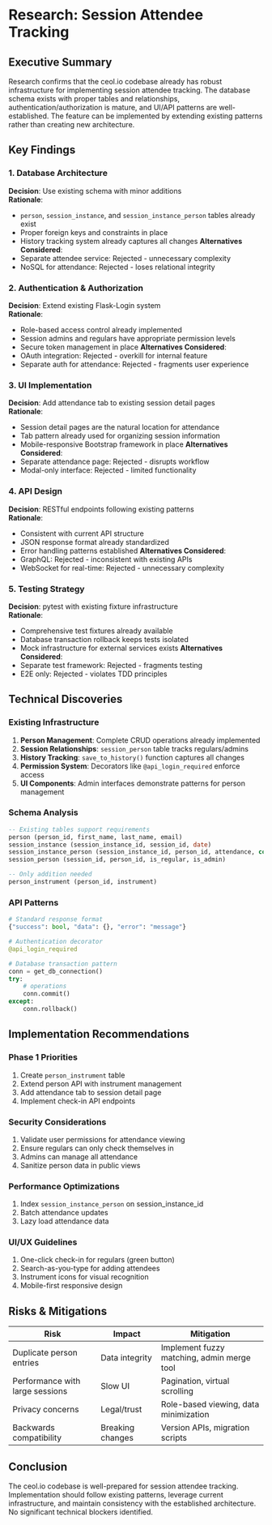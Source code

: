 # Research: Session Attendee Tracking

## Executive Summary
Research confirms that the ceol.io codebase already has robust infrastructure for implementing session attendee tracking. The database schema exists with proper tables and relationships, authentication/authorization is mature, and UI/API patterns are well-established. The feature can be implemented by extending existing patterns rather than creating new architecture.

## Key Findings

### 1. Database Architecture
**Decision**: Use existing schema with minor additions  
**Rationale**: 
- `person`, `session_instance`, and `session_instance_person` tables already exist
- Proper foreign keys and constraints in place
- History tracking system already captures all changes
**Alternatives Considered**:
- Separate attendee service: Rejected - unnecessary complexity
- NoSQL for attendance: Rejected - loses relational integrity

### 2. Authentication & Authorization
**Decision**: Extend existing Flask-Login system  
**Rationale**:
- Role-based access control already implemented
- Session admins and regulars have appropriate permission levels
- Secure token management in place
**Alternatives Considered**:
- OAuth integration: Rejected - overkill for internal feature
- Separate auth for attendance: Rejected - fragments user experience

### 3. UI Implementation
**Decision**: Add attendance tab to existing session detail pages  
**Rationale**:
- Session detail pages are the natural location for attendance
- Tab pattern already used for organizing session information
- Mobile-responsive Bootstrap framework in place
**Alternatives Considered**:
- Separate attendance page: Rejected - disrupts workflow
- Modal-only interface: Rejected - limited functionality

### 4. API Design
**Decision**: RESTful endpoints following existing patterns  
**Rationale**:
- Consistent with current API structure
- JSON response format already standardized
- Error handling patterns established
**Alternatives Considered**:
- GraphQL: Rejected - inconsistent with existing APIs
- WebSocket for real-time: Rejected - unnecessary complexity

### 5. Testing Strategy
**Decision**: pytest with existing fixture infrastructure  
**Rationale**:
- Comprehensive test fixtures already available
- Database transaction rollback keeps tests isolated
- Mock infrastructure for external services exists
**Alternatives Considered**:
- Separate test framework: Rejected - fragments testing
- E2E only: Rejected - violates TDD principles

## Technical Discoveries

### Existing Infrastructure
1. **Person Management**: Complete CRUD operations already implemented
2. **Session Relationships**: `session_person` table tracks regulars/admins
3. **History Tracking**: `save_to_history()` function captures all changes
4. **Permission System**: Decorators like `@api_login_required` enforce access
5. **UI Components**: Admin interfaces demonstrate patterns for person management

### Schema Analysis
```sql
-- Existing tables support requirements
person (person_id, first_name, last_name, email)
session_instance (session_instance_id, session_id, date)
session_instance_person (session_instance_id, person_id, attendance, comment)
session_person (session_id, person_id, is_regular, is_admin)

-- Only addition needed
person_instrument (person_id, instrument)
```

### API Patterns
```python
# Standard response format
{"success": bool, "data": {}, "error": "message"}

# Authentication decorator
@api_login_required

# Database transaction pattern
conn = get_db_connection()
try:
    # operations
    conn.commit()
except:
    conn.rollback()
```

## Implementation Recommendations

### Phase 1 Priorities
1. Create `person_instrument` table
2. Extend person API with instrument management
3. Add attendance tab to session detail page
4. Implement check-in API endpoints

### Security Considerations
1. Validate user permissions for attendance viewing
2. Ensure regulars can only check themselves in
3. Admins can manage all attendance
4. Sanitize person data in public views

### Performance Optimizations
1. Index `session_instance_person` on session_instance_id
2. Batch attendance updates
3. Lazy load attendance data

### UI/UX Guidelines
1. One-click check-in for regulars (green button)
2. Search-as-you-type for adding attendees
3. Instrument icons for visual recognition
4. Mobile-first responsive design

## Risks & Mitigations

| Risk | Impact | Mitigation |
|------|--------|------------|
| Duplicate person entries | Data integrity | Implement fuzzy matching, admin merge tool |
| Performance with large sessions | Slow UI | Pagination, virtual scrolling |
| Privacy concerns | Legal/trust | Role-based viewing, data minimization |
| Backwards compatibility | Breaking changes | Version APIs, migration scripts |

## Conclusion
The ceol.io codebase is well-prepared for session attendee tracking. Implementation should follow existing patterns, leverage current infrastructure, and maintain consistency with the established architecture. No significant technical blockers identified.